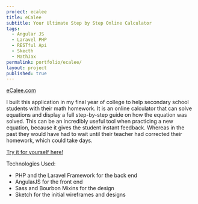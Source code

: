 ```yaml
---
project: ecalee
title: eCalee
subtitle: Your Ultimate Step by Step Online Calculator
tags: 
  - Angular JS
  - Laravel PHP
  - RESTful Api
  - Skecth
  - MathJax
permalink: portfolio/ecalee/
layout: project
published: true
---
```

<a href="http://ecalee-samfurlong.rhcloud.com/" target="_blank">eCalee.com</a>

I built this application in my final year of college to help secondary school students with their math homework. It is an online calculator that can solve equations and display a full step-by-step guide on how the equation was solved. This can be an incredibly useful tool when practicing a new equation, because it gives the student instant feedback. Whereas in the past they would have had to wait until their teacher had corrected their homework, which could take days.

<a href="http://ecalee-samfurlong.rhcloud.com/" target="_blank">Try it for yourself here!</a>

Technologies Used:

 - PHP and the Laravel Framework for the back end
 - AngularJS for the front end
 - Sass and Bourbon Mixins for the design
 - Sketch for the initial wireframes and designs
